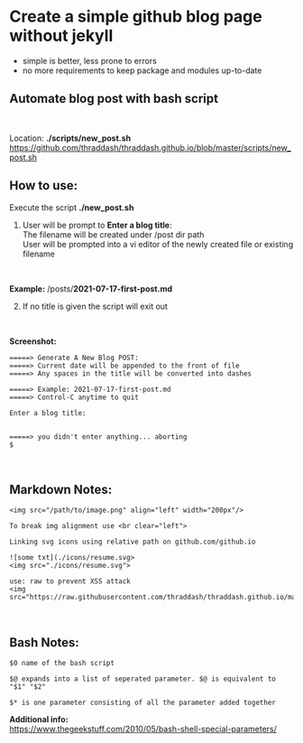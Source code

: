 # Create a simple github blog page without jekyll  
- simple is better, less prone to errors  
- no more requirements to keep package and modules up-to-date   

## Automate blog post with bash script
<br/>

Location: **./scripts/new_post.sh**  
https://github.com/thraddash/thraddash.github.io/blob/master/scripts/new_post.sh

## How to use:   
Execute the script **./new_post.sh**  
1. User will be prompt to **Enter a blog title**:  
The filename will be created under /post dir path  
User will be prompted into a vi editor of the newly created file or existing filename    
<br/>

**Example:**  /posts/**2021-07-17-first-post.md**

2. If no title is given the script will exit out  
<br/>  

**Screenshot:**  
```
=====> Generate A New Blog POST:
=====> Current date will be appended to the front of file
=====> Any spaces in the title will be converted into dashes

=====> Example: 2021-07-17-first-post.md
=====> Control-C anytime to quit

Enter a blog title:


=====> you didn't enter anything... aborting
$
```
<br/>

## Markdown Notes:
```
<img src="/path/to/image.png" align="left" width="200px"/>

To break img alignment use <br clear="left">
```

```
Linking svg icons using relative path on github.com/github.io

![some txt](./icons/resume.svg>
<img src="./icons/resume.svg"> 

use: raw to prevent XSS attack
<img src="https://raw.githubusercontent.com/thraddash/thraddash.github.io/master/icons/resume.svg"> 
```
<br/>

## Bash Notes:
```
$0 name of the bash script

$@ expands into a list of seperated parameter. $@ is equivalent to "$1" "$2"

$* is one parameter consisting of all the parameter added together
```

**Additional info:**  
https://www.thegeekstuff.com/2010/05/bash-shell-special-parameters/  




